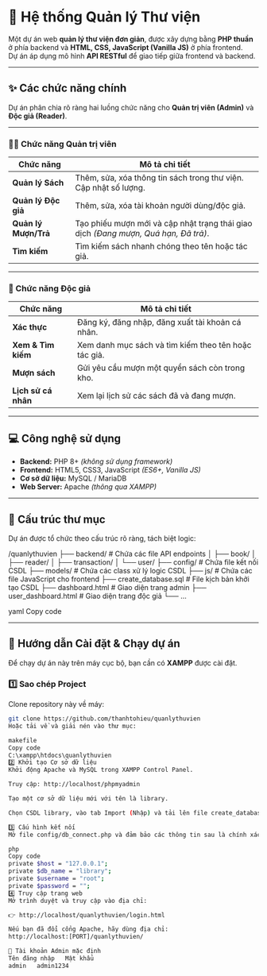 # 📘 Hệ thống Quản lý Thư viện

Một dự án web **quản lý thư viện đơn giản**, được xây dựng bằng **PHP thuần** ở phía backend và **HTML, CSS, JavaScript (Vanilla JS)** ở phía frontend.  
Dự án áp dụng mô hình **API RESTful** để giao tiếp giữa frontend và backend.

---

## ✨ Các chức năng chính

Dự án phân chia rõ ràng hai luồng chức năng cho **Quản trị viên (Admin)** và **Độc giả (Reader)**.

---

### 👨‍💼 Chức năng Quản trị viên

| **Chức năng** | **Mô tả chi tiết** |
|----------------|--------------------|
| **Quản lý Sách** | Thêm, sửa, xóa thông tin sách trong thư viện. Cập nhật số lượng. |
| **Quản lý Độc giả** | Thêm, sửa, xóa tài khoản người dùng/độc giả. |
| **Quản lý Mượn/Trả** | Tạo phiếu mượn mới và cập nhật trạng thái giao dịch *(Đang mượn, Quá hạn, Đã trả)*. |
| **Tìm kiếm** | Tìm kiếm sách nhanh chóng theo tên hoặc tác giả. |

---

### 📖 Chức năng Độc giả

| **Chức năng** | **Mô tả chi tiết** |
|----------------|--------------------|
| **Xác thực** | Đăng ký, đăng nhập, đăng xuất tài khoản cá nhân. |
| **Xem & Tìm kiếm** | Xem danh mục sách và tìm kiếm theo tên hoặc tác giả. |
| **Mượn sách** | Gửi yêu cầu mượn một quyển sách còn trong kho. |
| **Lịch sử cá nhân** | Xem lại lịch sử các sách đã và đang mượn. |

---

## 💻 Công nghệ sử dụng

- **Backend:** PHP 8+ *(không sử dụng framework)*  
- **Frontend:** HTML5, CSS3, JavaScript *(ES6+, Vanilla JS)*  
- **Cơ sở dữ liệu:** MySQL / MariaDB  
- **Web Server:** Apache *(thông qua XAMPP)*

---

## 📁 Cấu trúc thư mục

Dự án được tổ chức theo cấu trúc rõ ràng, tách biệt logic:

/quanlythuvien
├── backend/ # Chứa các file API endpoints
│ ├── book/
│ ├── reader/
│ ├── transaction/
│ └── user/
├── config/ # Chứa file kết nối CSDL
├── models/ # Chứa các class xử lý logic CSDL
├── js/ # Chứa các file JavaScript cho frontend
├── create_database.sql # File kịch bản khởi tạo CSDL
├── dashboard.html # Giao diện trang admin
├── user_dashboard.html # Giao diện trang độc giả
└── ...

yaml
Copy code

---

## 🚀 Hướng dẫn Cài đặt & Chạy dự án

Để chạy dự án này trên máy cục bộ, bạn cần có **XAMPP** được cài đặt.

### 1️⃣ Sao chép Project

Clone repository này về máy:

```bash
git clone https://github.com/thanhtohieu/quanlythuvien
Hoặc tải về và giải nén vào thư mục:

makefile
Copy code
C:\xampp\htdocs\quanlythuvien
2️⃣ Khởi tạo Cơ sở dữ liệu
Khởi động Apache và MySQL trong XAMPP Control Panel.

Truy cập: http://localhost/phpmyadmin

Tạo một cơ sở dữ liệu mới với tên là library.

Chọn CSDL library, vào tab Import (Nhập) và tải lên file create_database.sql.

3️⃣ Cấu hình kết nối
Mở file config/db_connect.php và đảm bảo các thông tin sau là chính xác:

php
Copy code
private $host = "127.0.0.1";
private $db_name = "library";
private $username = "root";
private $password = "";
4️⃣ Truy cập trang web
Mở trình duyệt và truy cập vào địa chỉ:

👉 http://localhost/quanlythuvien/login.html

Nếu bạn đã đổi cổng Apache, hãy dùng địa chỉ:
http://localhost:[PORT]/quanlythuvien/

🔑 Tài khoản Admin mặc định
Tên đăng nhập	Mật khẩu
admin	admin1234
